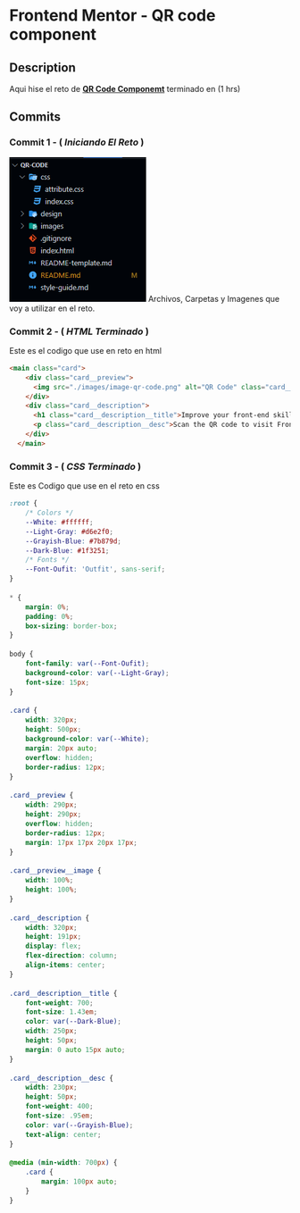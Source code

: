 # Frontend Mentor - QR code component

## Description

Aqui hise el reto de [**QR Code Componemt**](https://www.frontendmentor.io/challenges/product-preview-card-component-GO7UmttRfa/hub) terminado en (1 hrs)

## Commits

### **Commit 1 - ( *Iniciando El Reto* )**
![Carpeta Del Proyecto](./images/Captura%20de%20pantalla_20230203_100331.png)
Archivos, Carpetas y Imagenes que voy a utilizar en el reto.

### **Commit 2 - ( *HTML Terminado* )**

Este es el codigo que use en reto en html

```html
<main class="card">
    <div class="card__preview">
      <img src="./images/image-qr-code.png" alt="QR Code" class="card__preview__image">
    </div>
    <div class="card__description">
      <h1 class="card__description__title">Improve your front-end skills by building projects</h1>
      <p class="card__description__desc">Scan the QR code to visit Frontend Mentor and take your coding skills to the next level</p>
    </div>
  </main>
```

### **Commit 3 - ( *CSS Terminado* )**

Este es Codigo que use en el reto en css

```css
:root {
    /* Colors */
    --White: #ffffff;
    --Light-Gray: #d6e2f0;
    --Grayish-Blue: #7b879d;
    --Dark-Blue: #1f3251;
    /* Fonts */
    --Font-Oufit: 'Outfit', sans-serif;
}

* {
    margin: 0%;
    padding: 0%;
    box-sizing: border-box;
}

body {
    font-family: var(--Font-Oufit);
    background-color: var(--Light-Gray);
    font-size: 15px;
}

.card {
    width: 320px;
    height: 500px;
    background-color: var(--White);
    margin: 20px auto;
    overflow: hidden;
    border-radius: 12px;
}

.card__preview {
    width: 290px;
    height: 290px;
    overflow: hidden;
    border-radius: 12px;
    margin: 17px 17px 20px 17px;
}

.card__preview__image {
    width: 100%;
    height: 100%;
}

.card__description {
    width: 320px;
    height: 191px;
    display: flex;
    flex-direction: column;
    align-items: center;
}

.card__description__title {
    font-weight: 700;
    font-size: 1.43em;
    color: var(--Dark-Blue);
    width: 250px;
    height: 50px;
    margin: 0 auto 15px auto;
}

.card__description__desc {
    width: 230px;
    height: 50px;
    font-weight: 400;
    font-size: .95em;
    color: var(--Grayish-Blue);
    text-align: center;
}

@media (min-width: 700px) {
    .card {
        margin: 100px auto;
    }
}
```
